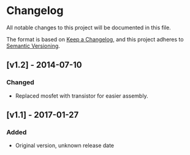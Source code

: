 # Changelog
All notable changes to this project will be documented in this file.

The format is based on [Keep a Changelog](https://keepachangelog.com/en/1.0.0/),
and this project adheres to [Semantic Versioning](https://semver.org/spec/v2.0.0.html).

## [v1.2] - 2014-07-10
### Changed
- Replaced mosfet with transistor for easier assembly.

## [v1.1] - 2017-01-27
### Added
- Original version, unknown release date
